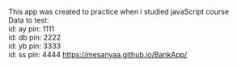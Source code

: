 This app was created to practice when i studied javaScript course <br />
Data to test: <br />
id: ay pin: 1111 <br />
id: db pin: 2222 <br />
id: yb pin: 3333 <br />
id: ss pin: 4444
https://mesanyaa.github.io/BankApp/
